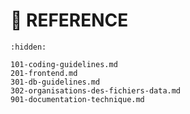 # 🧐 REFERENCE

```{toctree}
:hidden:

101-coding-guidelines.md
201-frontend.md
301-db-guidelines.md
302-organisations-des-fichiers-data.md
901-documentation-technique.md
```
